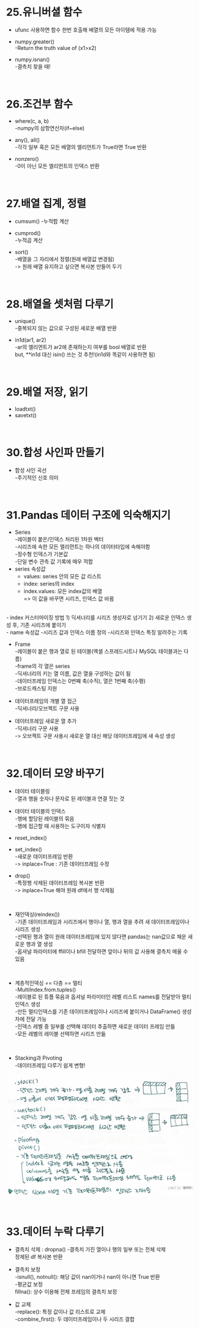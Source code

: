 25.유니버셜 함수
===
- ufunc 사용하면 함수 한번 호출해 배열의 모든 아이템에 적용 가능  

- numpy.greater()  
-Return the truth value of (x1>x2)  

- numpy.isnan()  
-결측치 찾을 때!  
<br>

26.조건부 함수
===
- where(c, a, b)  
-numpy의 삼항연산자(if~else)  

- any(), all()  
-각각 일부 혹은 모든 배열의 엘리먼트가 True라면 True 반환  

- nonzero()  
-0이 아닌 모든 엘리먼트의 인덱스 반환  
<br>

27.배열 집계, 정렬
===
- cumsum()
-누적합 계산  

- cumprod()  
-누적곱 계산  

- sort()  
-배열을 그 자리에서 정렬(원래 배열값 변경됨)  
-> 원래 배열 유지하고 싶으면 복사본 만들어 두기  
<br>

28.배열을 셋처럼 다루기  
===
- unique()  
-중복되지 않는 값으로 구성된 새로운 배열 반환  

- in1d(ar1, ar2)  
-ar의 엘리먼트가 ar2에 존재하는지 여부를 bool 배열로 반환  
 but, **in1d 대신 isin() 쓰는 것 추천!(in1d와 똑같이 사용하면 됨)  
 <br>
 
 29.배열 저장, 읽기 
 ===
 - loadtxt()  
 - savetxt()
 <br>
 
 30.합성 사인파 만들기
 ===
 - 합성 사인 곡선  
 -주기적인 신호 의미  
 <br>
 
 31.Pandas 데이터 구조에 익숙해지기
 ===
 - Series  
 -레이블이 붙은/인덱스 처리된 1차원 벡터  
 -시리즈에 속한 모든 엘리먼트는 하나의 데이터타입에 속해야함  
 -정수형 인덱스가 기본값  
 -단일 변수 관측 값 기록에 매우 적합  
 - series 속성값  
   - values: series 안의 모든 값 리스트  
   - index: series의 index  
   - index.values: 모든 index값의 배열  
   => 이 값을 바꾸면 시리즈, 인덱스 값 바뀜  
 <br>
 - index 커스터마이징 방법  
 1) 딕셔너리를 시리즈 생성자로 넘기기  
 2) 새로운 인덱스 생성 후, 기존 시리즈에 붙이기  
 <br>
 - name 속성값  
 -시리즈 값과 인덱스 이름 정의  
 -시리즈와 인덱스 특징 알려주는 기록  
 
 
 - Frame  
 -레이블이 붙은 행과 열로 된 테이블(엑셀 스프레드시트나 MySQL 테이블과는 다름)  
 -frame의 각 열은 series  
 -딕셔너리의 키는 열 이름, 값은 열을 구성하는 값이 됨  
 -데이터프레임 인덱스는 0번째 축(수직), 열은 1번째 축(수평)  
 -브로드캐스팅 지원
   
 - 데이터프레임의 개별 열 접근  
 -딕셔너리/오브젝트 구문 사용  
 
 - 데이터프레임 새로운 열 추가  
 -딕셔너리 구문 사용  
 -> 오브젝트 구문 사용시 새로운 열 대신 해당 데이터프레임에 새 속성 생성  
 <br>

32.데이터 모양 바꾸기  
===
- 데이터 테이블링  
-열과 행을 숫자나 문자로 된 레이블과 연결 짓는 것  

- 데이터 테이블의 인덱스  
-행에 할당된 레이블의 묶음  
-행에 접근할 때 사용하는 도구이자 식별자  

- reset_index()  
- set_index()  
-새로운 데이터프레임 반환  
-> inplace=True : 기존 데이터프레임 수정  

- drop()  
-특정행 삭제된 데이터프레임 복사본 반환  
-> inplace=True 해야 원래 df에서 행 삭제됨  
<br>

- 재인덱싱(reindex())  
-기존 데이터프레임과 시리즈에서 행이나 열, 행과 열을 추려 새 데이터프레임이나 시리즈 생성  
-선택된 행과 열이 원래 데이터프레임에 있지 않다면 pandas는 nan값으로 채운 새로운 행과 열 생성  
-옵셔널 파라미터에 ffill이나 bfill 전달하면 앞이나 뒤의 값 사용해 결측치 메울 수 있음  
<br>

- 계층적인덱싱 == 다층 == 멀티  
-MultiIndex.from.tuples()  
-레이블로 된 튜플 묶음과 옵셔널 파라미터인 레벨 리스트 names를 전달받아 멀티인덱스 생성  
-만든 멀티인덱스를 기존 데이터프레임이나 시리즈에 붙이거나 DataFrame() 생성자에 전달 가능  
-인덱스 레벨 중 일부를 선택해 데이터 추출하면 새로운 데이터 프레임 만듦  
-모든 레벨의 레이블 선택하면 시리즈 만듦  
<br>

- Stacking과 Pivoting  
-데이터프레임 다루기 쉽게 변형!  

![32_1](./../image/32_1.jpg)  

<br>

33.데이터 누락 다루기
===
- 결측치 삭제 : dropna()
-결측치 가진 열이나 행의 일부 또는 전체 삭제  
 정제된 df 복사본 반환  

- 결측치 보정  
-isnull(), notnull(): 해당 값이 nan이거나 nan이 아니면 True 반환  
-평균값 보정  
 fillna(): 상수 이용해 전체 프레임의 결측치 보정  
   
 - 값 교체  
 -replace(): 특정 값이나 값 리스트로 교체  
 -combine_first(): 두 데이터프레임이나 두 시리즈 결합  
 <br>
 
